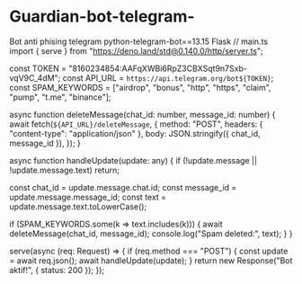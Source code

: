 # Guardian-bot-telegram-
Bot anti phising telegram 
python-telegram-bot==13.15
Flask
// main.ts
import { serve } from "https://deno.land/std@0.140.0/http/server.ts";

const TOKEN = "8160234854:AAFqXWBi6RpZ3CBXSqt9n7Sxb-vqV9C_4dM";
const API_URL = `https://api.telegram.org/bot${TOKEN}`;
const SPAM_KEYWORDS = ["airdrop", "bonus", "http", "https", "claim", "pump", "t.me", "binance"];

async function deleteMessage(chat_id: number, message_id: number) {
  await fetch(`${API_URL}/deleteMessage`, {
    method: "POST",
    headers: { "content-type": "application/json" },
    body: JSON.stringify({ chat_id, message_id }),
  });
}

async function handleUpdate(update: any) {
  if (!update.message || !update.message.text) return;

  const chat_id = update.message.chat.id;
  const message_id = update.message.message_id;
  const text = update.message.text.toLowerCase();

  if (SPAM_KEYWORDS.some(k => text.includes(k))) {
    await deleteMessage(chat_id, message_id);
    console.log("Spam deleted:", text);
  }
}

serve(async (req: Request) => {
  if (req.method === "POST") {
    const update = await req.json();
    await handleUpdate(update);
  }
  return new Response("Bot aktif!", { status: 200 });
});
